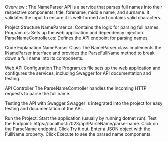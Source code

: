 Overview : The NameParser API is a service that parses full names into their respective components: title, forename, middle name, and surname. It validates the input to ensure it is well-formed and contains valid characters.

Project Structure
NameParser.cs: Contains the logic for parsing full names.
Program.cs: Sets up the web application and dependency injection.
ParseNameController.cs: Defines the API endpoint for parsing names.

Code Explanation
NameParser Class
The NameParser class implements the INameParser interface and provides the ParseFullName method to break down a full name into its components.

Web API Configuration
The Program.cs file sets up the web application and configures the services, including Swagger for API documentation and testing.

API Controller
The ParseNameController handles the incoming HTTP requests to parse the full name.

Testing the API with Swagger
Swagger is integrated into the project for easy testing and documentation of the API.

Run the Project: Start the application (usually by running dotnet run).
Test the Endpoint: https://localhost:7023/api/ParseName/parse-name.
Click on the ParseName endpoint.
Click Try it out.
Enter a JSON object with the FullName property.
Click Execute to see the parsed name components.







